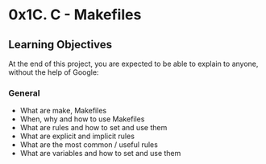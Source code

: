 # 0x1C. C - Makefiles
## Learning Objectives
At the end of this project, you are expected to be able to explain to anyone, without the help of Google:

### General
* What are make, Makefiles
* When, why and how to use Makefiles
* What are rules and how to set and use them
* What are explicit and implicit rules
* What are the most common / useful rules
* What are variables and how to set and use them
